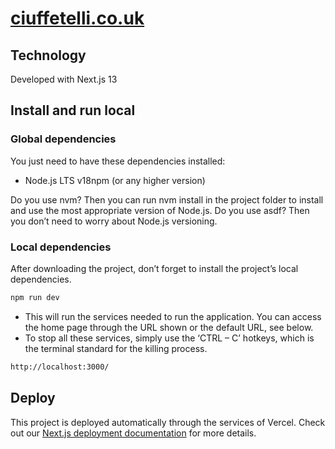 # [ciuffetelli.co.uk](https://www.ciuffetelli.co.uk/)

## Technology

Developed with Next.js 13

## Install and run local

### Global dependencies

You just need to have these dependencies installed:

- Node.js LTS v18npm  (or any higher version)

Do you use nvm? Then you can run nvm install in the project folder to install and use the most appropriate version of Node.js.
Do you use asdf? Then you don’t need to worry about Node.js versioning.

### Local dependencies

After downloading the project, don’t forget to install the project’s local dependencies.

```bash
npm run dev
``` 
- This will run the services needed to run the application. You can access the home page through the URL shown or the default URL, see below.
- To stop all these services, simply use the ‘CTRL – C’ hotkeys, which is the terminal standard for the killing process.

```bash
http://localhost:3000/
```

## Deploy

This project is deployed automatically through the services of Vercel.
Check out our [Next.js deployment documentation](https://nextjs.org/docs/deployment) for more details.